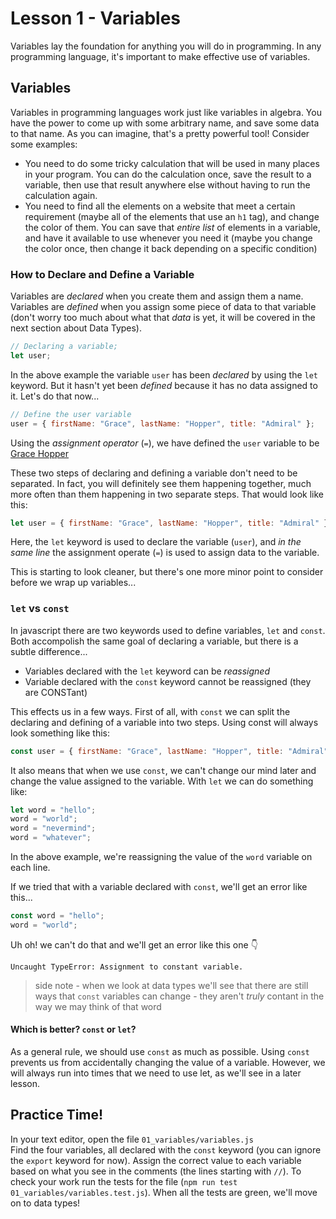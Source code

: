 # Lesson 1 - Variables

Variables lay the foundation for anything you will do in programming. In any programming language, it's important to make effective use of variables.

## Variables

Variables in programming languages work just like variables in algebra. You have the power to come up with some arbitrary name, and save some data to that name. As you can imagine, that's a pretty powerful tool! Consider some examples:

- You need to do some tricky calculation that will be used in many places in your program. You can do the calculation once, save the result to a variable, then use that result anywhere else without having to run the calculation again.
- You need to find all the elements on a website that meet a certain requirement (maybe all of the elements that use an `h1` tag), and change the color of them. You can save that _entire list_ of elements in a variable, and have it available to use whenever you need it (maybe you change the color once, then change it back depending on a specific condition)

### How to Declare and Define a Variable

Variables are _declared_ when you create them and assign them a name. Variables are _defined_ when you assign some piece of data to that variable (don't worry too much about what that _data_ is yet, it will be covered in the next section about Data Types).

```javascript
// Declaring a variable;
let user;
```

In the above example the variable `user` has been _declared_ by using the `let` keyword. But it hasn't yet been _defined_ because it has no data assigned to it. Let's do that now...

```javascript
// Define the user variable
user = { firstName: "Grace", lastName: "Hopper", title: "Admiral" };
```

Using the _assignment operator_ (`=`), we have defined the `user` variable to be [Grace Hopper](https://en.wikipedia.org/wiki/Grace_Hopper)

These two steps of declaring and defining a variable don't need to be separated. In fact, you will definitely see them happening together, much more often than them happening in two separate steps. That would look like this:

```javascript
let user = { firstName: "Grace", lastName: "Hopper", title: "Admiral" };
```

Here, the `let` keyword is used to declare the variable (`user`), and _in the same line_ the assignment operate (`=`) is used to assign data to the variable.

This is starting to look cleaner, but there's one more minor point to consider before we wrap up variables...

### `let` vs `const`

In javascript there are two keywords used to define variables, `let` and `const`. Both accompolish the same goal of declaring a variable, but there is a subtle difference...

- Variables declared with the `let` keyword can be _reassigned_
- Variable declared with the `const` keyword cannot be reassigned (they are CONSTant)

This effects us in a few ways. First of all, with `const` we can split the declaring and defining of a variable into two steps. Using const will always look something like this:

```javascript
const user = { firstName: "Grace", lastName: "Hopper", title: "Admiral" };
```

It also means that when we use `const`, we can't change our mind later and change the value assigned to the variable. With `let` we can do something like:

```javascript
let word = "hello";
word = "world";
word = "nevermind";
word = "whatever";
```

In the above example, we're reassigning the value of the `word` variable on each line.

If we tried that with a variable declared with `const`, we'll get an error like this...

```javascript
const word = "hello";
word = "world";
```

Uh oh! we can't do that and we'll get an error like this one :point_down:

```
Uncaught TypeError: Assignment to constant variable.
```

> side note - when we look at data types we'll see that there are still ways that `const` variables can change - they aren't _truly_ contant in the way we may think of that word

#### Which is better? `const` or `let`?

As a general rule, we should use `const` as much as possible. Using `const` prevents us from accidentally changing the value of a variable. However, we will always run into times that we need to use let, as we'll see in a later lesson.

## Practice Time!

In your text editor, open the file `01_variables/variables.js`  
Find the four variables, all declared with the `const` keyword (you can ignore the `export` keyword for now). Assign the correct value to each variable based on what you see in the comments (the lines starting with `//`). To check your work run the tests for the file (`npm run test 01_variables/variables.test.js`). When all the tests are green, we'll move on to data types!
